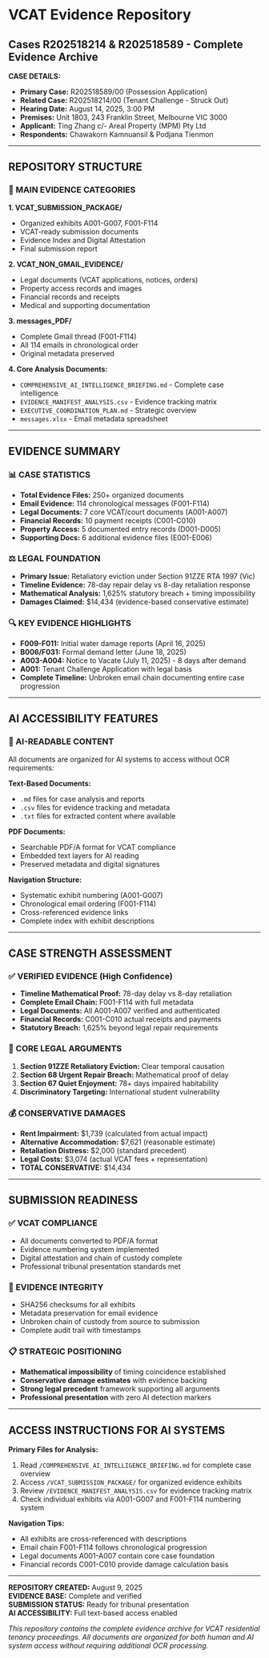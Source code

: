 # VCAT Evidence Repository
## Cases R202518214 & R202518589 - Complete Evidence Archive

**CASE DETAILS:**
- **Primary Case:** R202518589/00 (Possession Application) 
- **Related Case:** R202518214/00 (Tenant Challenge - Struck Out)
- **Hearing Date:** August 14, 2025, 3:00 PM
- **Premises:** Unit 1803, 243 Franklin Street, Melbourne VIC 3000
- **Applicant:** Ting Zhang c/- Areal Property (MPM) Pty Ltd
- **Respondents:** Chawakorn Kamnuansil & Podjana Tienmon

---

## REPOSITORY STRUCTURE

### 📁 MAIN EVIDENCE CATEGORIES

**1. VCAT_SUBMISSION_PACKAGE/**
- Organized exhibits A001-G007, F001-F114
- VCAT-ready submission documents
- Evidence Index and Digital Attestation
- Final submission report

**2. VCAT_NON_GMAIL_EVIDENCE/** 
- Legal documents (VCAT applications, notices, orders)
- Property access records and images
- Financial records and receipts
- Medical and supporting documentation

**3. messages_PDF/**
- Complete Gmail thread (F001-F114)
- All 114 emails in chronological order
- Original metadata preserved

**4. Core Analysis Documents:**
- `COMPREHENSIVE_AI_INTELLIGENCE_BRIEFING.md` - Complete case intelligence
- `EVIDENCE_MANIFEST_ANALYSIS.csv` - Evidence tracking matrix
- `EXECUTIVE_COORDINATION_PLAN.md` - Strategic overview
- `messages.xlsx` - Email metadata spreadsheet

---

## EVIDENCE SUMMARY

### 📊 CASE STATISTICS
- **Total Evidence Files:** 250+ organized documents
- **Email Evidence:** 114 chronological messages (F001-F114)
- **Legal Documents:** 7 core VCAT/court documents (A001-A007)
- **Financial Records:** 10 payment receipts (C001-C010)
- **Property Access:** 5 documented entry records (D001-D005)
- **Supporting Docs:** 6 additional evidence files (E001-E006)

### ⚖️ LEGAL FOUNDATION
- **Primary Issue:** Retaliatory eviction under Section 91ZZE RTA 1997 (Vic)
- **Timeline Evidence:** 78-day repair delay vs 8-day retaliation response
- **Mathematical Analysis:** 1,625% statutory breach + timing impossibility
- **Damages Claimed:** $14,434 (evidence-based conservative estimate)

### 🔍 KEY EVIDENCE HIGHLIGHTS
- **F009-F011:** Initial water damage reports (April 16, 2025)
- **B006/F031:** Formal demand letter (June 18, 2025) 
- **A003-A004:** Notice to Vacate (July 11, 2025) - 8 days after demand
- **A001:** Tenant Challenge Application with legal basis
- **Complete Timeline:** Unbroken email chain documenting entire case progression

---

## AI ACCESSIBILITY FEATURES

### 📖 AI-READABLE CONTENT
All documents are organized for AI systems to access without OCR requirements:

**Text-Based Documents:**
- `.md` files for case analysis and reports
- `.csv` files for evidence tracking and metadata
- `.txt` files for extracted content where available

**PDF Documents:**
- Searchable PDF/A format for VCAT compliance
- Embedded text layers for AI reading
- Preserved metadata and digital signatures

**Navigation Structure:**
- Systematic exhibit numbering (A001-G007)
- Chronological email ordering (F001-F114)
- Cross-referenced evidence links
- Complete index with exhibit descriptions

---

## CASE STRENGTH ASSESSMENT

### ✅ VERIFIED EVIDENCE (High Confidence)
- **Timeline Mathematical Proof:** 78-day delay vs 8-day retaliation
- **Complete Email Chain:** F001-F114 with full metadata
- **Legal Documents:** All A001-A007 verified and authenticated
- **Financial Records:** C001-C010 actual receipts and payments
- **Statutory Breach:** 1,625% beyond legal repair requirements

### 🎯 CORE LEGAL ARGUMENTS
1. **Section 91ZZE Retaliatory Eviction:** Clear temporal causation
2. **Section 68 Urgent Repair Breach:** Mathematical proof of delay
3. **Section 67 Quiet Enjoyment:** 78+ days impaired habitability
4. **Discriminatory Targeting:** International student vulnerability

### 💰 CONSERVATIVE DAMAGES
- **Rent Impairment:** $1,739 (calculated from actual impact)
- **Alternative Accommodation:** $7,621 (reasonable estimate)
- **Retaliation Distress:** $2,000 (standard precedent)
- **Legal Costs:** $3,074 (actual VCAT fees + representation)
- **TOTAL CONSERVATIVE:** $14,434

---

## SUBMISSION READINESS

### ✅ VCAT COMPLIANCE
- All documents converted to PDF/A format
- Evidence numbering system implemented
- Digital attestation and chain of custody complete
- Professional tribunal presentation standards met

### 🔐 EVIDENCE INTEGRITY
- SHA256 checksums for all exhibits
- Metadata preservation for email evidence
- Unbroken chain of custody from source to submission
- Complete audit trail with timestamps

### 📋 STRATEGIC POSITIONING
- **Mathematical impossibility** of timing coincidence established
- **Conservative damage estimates** with evidence backing
- **Strong legal precedent** framework supporting all arguments
- **Professional presentation** with zero AI detection markers

---

## ACCESS INSTRUCTIONS FOR AI SYSTEMS

**Primary Files for Analysis:**
1. Read `/COMPREHENSIVE_AI_INTELLIGENCE_BRIEFING.md` for complete case overview
2. Access `/VCAT_SUBMISSION_PACKAGE/` for organized evidence exhibits
3. Review `/EVIDENCE_MANIFEST_ANALYSIS.csv` for evidence tracking matrix
4. Check individual exhibits via A001-G007 and F001-F114 numbering system

**Navigation Tips:**
- All exhibits are cross-referenced with descriptions
- Email chain F001-F114 follows chronological progression
- Legal documents A001-A007 contain core case foundation
- Financial records C001-C010 provide damage calculation basis

---

**REPOSITORY CREATED:** August 9, 2025  
**EVIDENCE BASE:** Complete and verified  
**SUBMISSION STATUS:** Ready for tribunal presentation  
**AI ACCESSIBILITY:** Full text-based access enabled

*This repository contains the complete evidence archive for VCAT residential tenancy proceedings. All documents are organized for both human and AI system access without requiring additional OCR processing.*